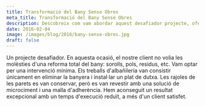 ```yaml
---
title: Transformació del Bany Sense Obres
meta_title: Transformació del Bany Sense Obres
description: Descobreix com vam abordar aquest desafiador projecte, oferint al nostre client una solució de renovació de bany sense les molèsties d'obres majors.
date: 2016-02-04
image: /images/blog/2016/bany-sense-obres.jpg
draft: false
---
```


Un projecte desafiador. En aquesta ocasió, el nostre client no volia les molèsties d'una reforma total del bany: sorolls, pols, residus, etc. Vam optar per una intervenció mínima. Els treballs d'albañileria van consistir únicament en eliminar la banyera i instal·lar un plat de dutxa. Les rajoles de les parets es van conservar, però es van revestir amb una solució de microciment i una malla d'adherència. Hem aconseguit un resultat excepcional amb un temps d'execució reduït, a més d'un client satisfet.
